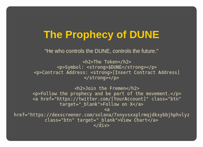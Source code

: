 <!DOCTYPE html>
<html lang="en">
<head>
    <meta charset="UTF-8">
    <meta name="viewport" content="width=device-width, initial-scale=1.0">
    <title>DUNE - The Prophecy</title>
    <style>
        body {
            font-family: Arial, sans-serif;
            background: url('https://source.unsplash.com/1600x900/?desert,dunes') no-repeat center center fixed;
            background-size: cover;
            color: #f4e8c1;
            text-align: center;
            padding: 20px;
        }
        .container {
            max-width: 800px;
            margin: auto;
            background: rgba(0, 0, 0, 0.7);
            padding: 20px;
            border-radius: 10px;
        }
        h1, h2 {
            color: #ffcc00;
        }
        .btn {
            display: inline-block;
            padding: 10px 20px;
            margin: 10px;
            background: #ffcc00;
            color: #000;
            text-decoration: none;
            font-weight: bold;
            border-radius: 5px;
        }
    </style>
</head>
<body>
    <div class="container">
        <h1>The Prophecy of DUNE</h1>
        <p>"He who controls the DUNE, controls the future."</p>
        
        <h2>The Token</h2>
        <p>Symbol: <strong>$DUNE</strong></p>
        <p>Contract Address: <strong>[Insert Contract Address]</strong></p>
        
        <h2>Join the Fremen</h2>
        <p>Follow the prophecy and be part of the movement.</p>
        <a href="https://twitter.com/[YourAccount]" class="btn" target="_blank">Follow on X</a>
        <a href="https://dexscreener.com/solana/7xnyvsxxplrmqjdkxybbjhphvlyzqnl6wjywxfrjemna" class="btn" target="_blank">View Chart</a>
    </div>
</body>
</html>
